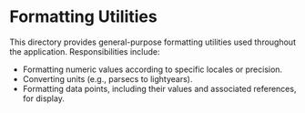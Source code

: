 # Formatting Utilities

This directory provides general-purpose formatting utilities used throughout the application. Responsibilities include:

- Formatting numeric values according to specific locales or precision.
- Converting units (e.g., parsecs to lightyears).
- Formatting data points, including their values and associated references, for display.
